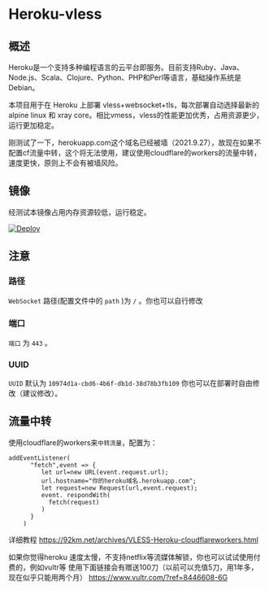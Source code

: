 # Heroku-vless

## 概述
Heroku是一个支持多种编程语言的云平台即服务。目前支持Ruby、Java、Node.js、Scala、Clojure、Python、PHP和Perl等语言，基础操作系统是Debian。

本项目用于在 Heroku 上部署 vless+websocket+tls，每次部署自动选择最新的 alpine linux 和 xray core。相比vmess，vless的性能更加优秀，占用资源更少，运行更加稳定。

刚测试了一下，herokuapp.com这个域名已经被墙（2021.9.27），故现在如果不配置cf流量中转，这个将无法使用，建议使用cloudflare的workers的流量中转，速度更快，原则上不会有被墙风险。

## 镜像

经测试本镜像占用内存资源较低，运行稳定。

[![Deploy](https://www.herokucdn.com/deploy/button.png)](https://dashboard.heroku.com/new?template=https%3A%2F%2Fgithub.com%2Fyingnengdd%2Fv8)

## 注意

### 路径

`WebSocket` 路径(配置文件中的 `path` )为 `/` 。你也可以自行修改

### 端口

`端口` 为 `443` 。 


### UUID

`UUID` 默认为 `10974d1a-cbd6-4b6f-db1d-38d78b3fb109` 你也可以在部署时自由修改（建议修改）。

## 流量中转

使用cloudflare的workers来`中转流量`，配置为： 

```
addEventListener(
      "fetch",event => {
         let url=new URL(event.request.url);
         url.hostname="你的heroku域名.herokuapp.com";
         let request=new Request(url,event.request);
         event. respondWith(
           fetch(request)
         )
      }
    ) 
```


详细教程
https://92km.net/archives/VLESS-Heroku-cloudflareworkers.html

如果你觉得heroku 速度太慢，不支持netflix等流媒体解锁，你也可以试试使用付费的，例如vultr等
使用下面链接会有赠送100刀（以前可以充值5刀，用1年多，现在似乎只能用两个月）
https://www.vultr.com/?ref=8446608-6G

